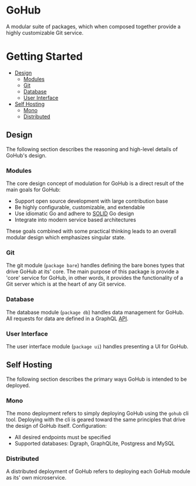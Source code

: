 # GoHub

A modular suite of packages, which when composed together provide a highly
customizable Git service.

# Getting Started

- [Design](#design)
    * [Modules](#modules)
    * [Git](#git)
    * [Database](#database)
    * [User Interface](#user-interface)
- [Self Hosting](#self-hosting)
    * [Mono](#mono)
    * [Distributed](#distributed)

## Design
The following section describes the reasoning and high-level details of GoHub's
design.

### Modules
The core design concept of modulation for GoHub is a direct result of the
main goals for GoHub:

* Support open source development with large contribution base
* Be highly configurable, customizable, and extendable
* Use idiomatic Go and adhere to [SOLID](https://www.youtube.com/watch?v=zzAdEt3xZ1M) Go design
* Integrate into modern service based architectures

These goals combined with some practical thinking leads to an overall modular
design which emphasizes singular state.

### Git
The git module (`package bare`) handles defining the bare bones types that
drive GoHub at its' core. The main purpose of this package is provide a
'core' service for GoHub, in other words, it provides the functionality of
a Git server which is at the heart of any Git service.

### Database
The database module (`package db`) handles data management for GoHub. All
requests for data are defined in a GraphQL [API]().

### User Interface
The user interface module (`package ui`) handles presenting a UI for GoHub.

## Self Hosting
The following section describes the primary ways GoHub is intended to be
deployed.

### Mono
The mono deployment refers to simply deploying GoHub using the `gohub` cli
tool. Deploying with the cli is geared toward the same principles that drive
the design of GoHub itself. Configuration:
* All desired endpoints must be specified
* Supported databases: Dgraph, GraphQLite, Postgress and MySQL

### Distributed
A distributed deployment of GoHub refers to deploying each GoHub module as
its' own microservice.